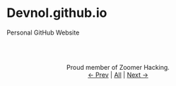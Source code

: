 # Devnol.github.io

Personal GitHub Website

<br><br><p align="center">Proud member of Zoomer Hacking.<br><a href="https://oxygemo.github.io/">&lt;- Prev</a> &vert; <a href="https://stephenvk.xyz/ring/">All</a> &vert; <a href="https://stephenvk.xyz/">Next -&gt;</a></p>
